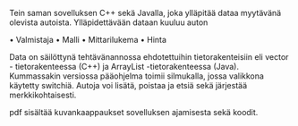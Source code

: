 Tein saman sovelluksen C++ sekä Javalla, joka ylläpitää dataa myytävänä olevista autoista.
Ylläpidettävään dataan kuuluu auton

• Valmistaja
• Malli
• Mittarilukema
• Hinta

Data on säilöttynä tehtävänannossa ehdotettuihin tietorakenteisiin eli vector -
tietorakenteessa (C++) ja ArrayList -tietorakenteessa (Java).
Kummassakin versiossa pääohjelma toimii silmukalla, jossa valikkona käytetty 
switchiä.
Autoja voi lisätä, poistaa ja etsiä sekä järjestää merkkikohtaisesti.


pdf sisältää kuvankaappaukset sovelluksen ajamisesta sekä koodit.
